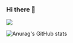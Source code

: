 ### Hi there 👋
![](https://github-profile-summary-cards.vercel.app/api/cards/profile-details?username=vn7n24fzkq&theme=vue)

![Anurag's GitHub stats](https://github-readme-stats.vercel.app/api?username=KouSei089&show_icons=true&theme=dracula)
<!--
**KouSei089/KouSei089** is a ✨ _special_ ✨ repository because its `README.md` (this file) appears on your GitHub profile.

Here are some ideas to get you started:

- 🔭 I’m currently working on ...
- 🌱 I’m currently learning ...
- 👯 I’m looking to collaborate on ...
- 🤔 I’m looking for help with ...
- 💬 Ask me about ...
- 📫 How to reach me: ...
- 😄 Pronouns: ...
- ⚡ Fun fact: ...
-->
